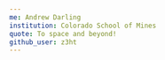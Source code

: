 ```yaml
---
me: Andrew Darling
institution: Colorado School of Mines
quote: To space and beyond!
github_user: z3ht
---
```


